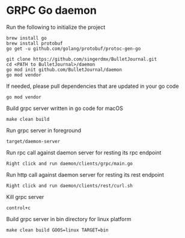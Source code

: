 # GRPC Go daemon

Run the following to initialize the project
```
brew install go
brew install protobuf
go get -u github.com/golang/protobuf/protoc-gen-go

git clone https://github.com/singerdmx/BulletJournal.git
cd <PATH to BulletJournal>/daemon
go mod init github.com/BulletJournal/daemon
go mod vendor
```

If needed, please pull dependencies that are updated in your go code
```
go mod vendor
```

Build grpc server written in go code for macOS
```
make clean build
```

Run grpc server in foreground
```
target/daemon-server
```

Run rpc call against daemon server for resting its rpc endpoint
```
Right click and run daemon/clients/grpc/main.go
```

Run http call against daemon server for resting its rest endpoint
```
Right click and run daemon/clients/rest/curl.sh
```

Kill grpc server
```
control+c
```

Build grpc server in bin directory for linux platform
```
make clean build GOOS=linux TARGET=bin
```
